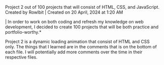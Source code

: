 Project 2 out of 100 projects that will consist of HTML, CSS, and JavaScript. 
Created by Rowlbit | Created on 20 April, 2024 at 1:20 AM

| In order to work on both coding and refresh my knowledge on web development, I decided to create 100 projects that will be both practice and portfolio-worthy.*

Project 2 is a dynamic loading animation that consist of HTML and CSS only. The things that I learned are in the comments that is on the bottom of each file. I will potentially add more comments over the time in their respective files.
